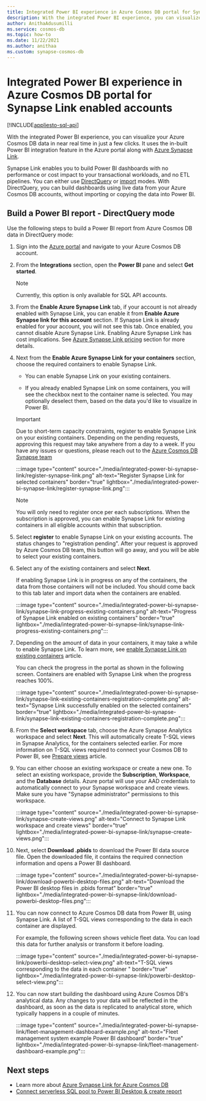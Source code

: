 ```yaml
---
title: Integrated Power BI experience in Azure Cosmos DB portal for Synapse Link enabled accounts
description: With the integrated Power BI experience, you can visualize your Azure Cosmos DB data in near real time in just a few clicks. It uses the in-built Power BI integration feature in the Azure portal.
author: AnithaAdusumilli
ms.service: cosmos-db
ms.topic: how-to
ms.date: 11/22/2021
ms.author: anithaa
ms.custom: synapse-cosmos-db
---
```


# Integrated Power BI experience in Azure Cosmos DB portal for Synapse Link enabled accounts
[!INCLUDE[appliesto-sql-api](includes/appliesto-sql-api.md)]

With the integrated Power BI experience, you can visualize your Azure Cosmos DB data in near real time in just a few clicks. It uses the in-built Power BI integration feature in the Azure portal along with [Azure Synapse Link](synapse-link.md).

Synapse Link enables you to build Power BI dashboards with no performance or cost impact to your transactional workloads, and no ETL pipelines. You can either use [DirectQuery](/power-bi/connect-data/service-dataset-modes-understand#directquery-mode) or [import](/power-bi/connect-data/service-dataset-modes-understand#import-mode) modes. With DirectQuery, you can build dashboards using live data from your Azure Cosmos DB accounts, without importing or copying the data into Power BI.

## Build a Power BI report - DirectQuery mode

Use the following steps to build a Power BI report from Azure Cosmos DB data in DirectQuery mode:

1. Sign into the [Azure portal](https://portal.azure.com/) and navigate to your Azure Cosmos DB account.

1. From the **Integrations** section, open the **Power BI** pane and select **Get started**.

   > [!NOTE]
   > Currently, this option is only available for SQL API accounts.

1. From the **Enable Azure Synapse Link** tab, if your account is not already enabled with Synapse Link, you can enable it from **Enable Azure Synapse link for this account** section. If Synapse Link is already enabled for your account, you will not see this tab. Once enabled, you cannot disable Azure Synapse Link. Enabling Azure Synapse Link has cost implications. See [Azure Synapse Link pricing](synapse-link.md#pricing) section for more details.

1. Next from the **Enable Azure Synapse Link for your containers** section, choose the required containers to enable Synapse Link.

   * You can enable Synapse Link on your existing containers.

   * If you already enabled Synapse Link on some containers, you will see the checkbox next to the container name is selected. You may optionally deselect them, based on the data you'd like to visualize in Power BI.

   > [!IMPORTANT]
   > Due to short-term capacity constraints, register to enable Synapse Link on your existing containers. Depending on the pending requests, approving this request may take anywhere from a day to a week. If you have any issues or questions, please reach out to the [Azure Cosmos DB Synapse team](mailto:cosmosdbsynapselink@microsoft.com)

   :::image type="content" source="./media/integrated-power-bi-synapse-link/register-synapse-link.png" alt-text="Register Synapse Link for selected containers" border="true" lightbox="./media/integrated-power-bi-synapse-link/register-synapse-link.png":::

   > [!NOTE]
   > You will only need to register once per each subscriptions. When the subscription is approved, you can enable Synapse Link for existing containers in all eligible accounts within that subscription.

1. Select **register** to enable Synapse Link on your existing accounts. The status changes to "registration pending". After your request is approved by Azure Cosmos DB team, this button will go away, and you will be able to select your existing containers.

1. Select any of the existing containers and select **Next**.

   If enabling Synapse Link is in progress on any of the containers, the data from those containers will not be included. You should come back to this tab later and import data when the containers are enabled.

   :::image type="content" source="./media/integrated-power-bi-synapse-link/synapse-link-progress-existing-containers.png" alt-text="Progress of Synapse Link enabled on existing containers" border="true" lightbox="./media/integrated-power-bi-synapse-link/synapse-link-progress-existing-containers.png":::

1. Depending on the amount of data in your containers, it may take a while to enable Synapse Link. To learn more, see [enable Synapse Link on existing containers](configure-synapse-link.md#update-analytical-ttl) article.  

   You can check the progress in the portal as shown in the following screen. Containers are enabled with Synapse Link when the progress reaches 100%.

   :::image type="content" source="./media/integrated-power-bi-synapse-link/synapse-link-existing-containers-registration-complete.png" alt-text="Synapse Link successfully enabled on the selected containers" border="true" lightbox="./media/integrated-power-bi-synapse-link/synapse-link-existing-containers-registration-complete.png":::

1. From the **Select workspace** tab, choose the Azure Synapse Analytics workspace and select **Next**. This will automatically create T-SQL views in Synapse Analytics, for the containers selected earlier. For more information on T-SQL views required to connect your Cosmos DB to Power BI, see [Prepare views](../synapse-analytics/sql/tutorial-connect-power-bi-desktop.md#3---prepare-view) article.

1. You can either choose an existing workspace or create a new one. To select an existing workspace, provide the **Subscription**, **Workspace**, and the **Database** details. Azure portal will use your AAD credentials to automatically connect to your Synapse workspace and create views. Make sure you have "Synapse administrator" permissions to this workspace.

   :::image type="content" source="./media/integrated-power-bi-synapse-link/synapse-create-views.png" alt-text="Connect to Synapse Link workspace and create views" border="true" lightbox="./media/integrated-power-bi-synapse-link/synapse-create-views.png":::

1. Next, select **Download .pbids** to download the Power BI data source file. Open the downloaded file, it contains the required connection information and opens a Power BI dashboard.

   :::image type="content" source="./media/integrated-power-bi-synapse-link/download-powerbi-desktop-files.png" alt-text="Download the Power BI desktop files in .pbids format" border="true" lightbox="./media/integrated-power-bi-synapse-link/download-powerbi-desktop-files.png":::

1. You can now connect to Azure Cosmos DB data from Power BI, using Synapse Link. A list of T-SQL views corresponding to the data in each container are displayed.

   For example, the following screen shows vehicle fleet data. You can load this data for further analysis or transform it before loading.

   :::image type="content" source="./media/integrated-power-bi-synapse-link/powerbi-desktop-select-view.png" alt-text="T-SQL views corresponding to the data in each container " border="true" lightbox="./media/integrated-power-bi-synapse-link/powerbi-desktop-select-view.png":::

1. You can now start building the dashboard using Azure Cosmos DB's analytical data. Any changes to your data will be reflected in the dashboard, as soon as the data is replicated to analytical store, which typically happens in a couple of minutes.

   :::image type="content" source="./media/integrated-power-bi-synapse-link/fleet-management-dashboard-example.png" alt-text="Fleet management system example Power BI dashboard" border="true" lightbox="./media/integrated-power-bi-synapse-link/fleet-management-dashboard-example.png":::

## Next steps

* Learn more about [Azure Synapse Link for Azure Cosmos DB](synapse-link.md)
* [Connect serverless SQL pool to Power BI Desktop & create report](../synapse-analytics/sql/tutorial-connect-power-bi-desktop.md#prerequisites)

